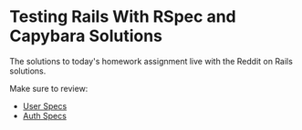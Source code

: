 # Testing Rails With RSpec and Capybara Solutions

The solutions to today's homework assignment live with the Reddit on Rails solutions.

Make sure to review:
* [User Specs][users-solutions]
* [Auth Specs][auth-solutions]

[users-solutions]: ../../projects/reddit_on_rails/solution/spec/models/user_spec.rb
[auth-solutions]: ../../projects/reddit_on_rails/solution/spec/features/auth_spec.rb

